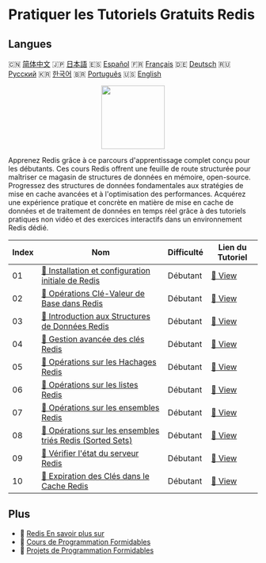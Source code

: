 # Pratiquer les Tutoriels Gratuits Redis

## Langues

🇨🇳 [简体中文](README_zh.md) 🇯🇵 [日本語](README_ja.md) 🇪🇸 [Español](README_es.md) 🇫🇷 [Français](README_fr.md) 🇩🇪 [Deutsch](README_de.md) 🇷🇺 [Русский](README_ru.md) 🇰🇷 [한국어](README_ko.md) 🇧🇷 [Português](README_pt.md) 🇺🇸 [English](README.md) 

<div align="center">
<img width="128px" src="https://file.labex.io/path/4MMYfz8sH7hJ.png">
</div>

Apprenez Redis grâce à ce parcours d'apprentissage complet conçu pour les débutants. Ces cours Redis offrent une feuille de route structurée pour maîtriser ce magasin de structures de données en mémoire, open-source. Progressez des structures de données fondamentales aux stratégies de mise en cache avancées et à l'optimisation des performances. Acquérez une expérience pratique et concrète en matière de mise en cache de données et de traitement de données en temps réel grâce à des tutoriels pratiques non vidéo et des exercices interactifs dans un environnement Redis dédié.

|   Index | Nom                                                                                                                                      | Difficulté   | Lien du Tutoriel                                                                              |
|---------|------------------------------------------------------------------------------------------------------------------------------------------|--------------|-----------------------------------------------------------------------------------------------|
|      01 | [📖 Installation et configuration initiale de Redis](https://labex.io/fr/tutorials/redis-installation-and-initial-setup-of-redis-552075) | Débutant     | [🔗 View](https://labex.io/fr/tutorials/redis-installation-and-initial-setup-of-redis-552075) |
|      02 | [📖 Opérations Clé-Valeur de Base dans Redis](https://labex.io/fr/tutorials/redis-basic-key-value-operations-in-redis-552077)            | Débutant     | [🔗 View](https://labex.io/fr/tutorials/redis-basic-key-value-operations-in-redis-552077)     |
|      03 | [📖 Introduction aux Structures de Données Redis](https://labex.io/fr/tutorials/redis-introduction-to-redis-data-structures-552078)      | Débutant     | [🔗 View](https://labex.io/fr/tutorials/redis-introduction-to-redis-data-structures-552078)   |
|      04 | [📖 Gestion avancée des clés Redis](https://labex.io/fr/tutorials/redis-redis-advanced-key-management-552094)                            | Débutant     | [🔗 View](https://labex.io/fr/tutorials/redis-redis-advanced-key-management-552094)           |
|      05 | [📖 Opérations sur les Hachages Redis](https://labex.io/fr/tutorials/redis-redis-hash-operations-552096)                                 | Débutant     | [🔗 View](https://labex.io/fr/tutorials/redis-redis-hash-operations-552096)                   |
|      06 | [📖 Opérations sur les listes Redis](https://labex.io/fr/tutorials/redis-redis-list-operations-552098)                                   | Débutant     | [🔗 View](https://labex.io/fr/tutorials/redis-redis-list-operations-552098)                   |
|      07 | [📖 Opérations sur les ensembles Redis](https://labex.io/fr/tutorials/redis-redis-set-operations-552104)                                 | Débutant     | [🔗 View](https://labex.io/fr/tutorials/redis-redis-set-operations-552104)                    |
|      08 | [📖 Opérations sur les ensembles triés Redis (Sorted Sets)](https://labex.io/fr/tutorials/redis-redis-sorted-set-operations-552105)      | Débutant     | [🔗 View](https://labex.io/fr/tutorials/redis-redis-sorted-set-operations-552105)             |
|      09 | [📖 Vérifier l'état du serveur Redis](https://labex.io/fr/tutorials/redis-verify-redis-server-status-552152)                             | Débutant     | [🔗 View](https://labex.io/fr/tutorials/redis-verify-redis-server-status-552152)              |
|      10 | [📖 Expiration des Clés dans le Cache Redis](https://labex.io/fr/tutorials/redis-expire-keys-in-redis-cache-552156)                      | Débutant     | [🔗 View](https://labex.io/fr/tutorials/redis-expire-keys-in-redis-cache-552156)              |

## Plus

- 🔗 [Redis En savoir plus sur](https://labex.io/fr/skilltrees/redis)
- 🔗 [Cours de Programmation Formidables](https://github.com/labex-labs/awesome-programming-courses)
- 🔗 [Projets de Programmation Formidables](https://github.com/labex-labs/awesome-programming-projects)

